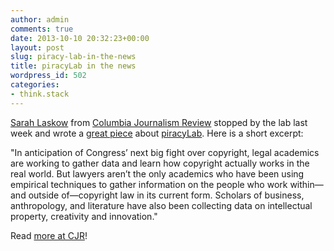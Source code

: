 ```yaml
---
author: admin
comments: true
date: 2013-10-10 20:32:23+00:00
layout: post
slug: piracy-lab-in-the-news
title: piracyLab in the news
wordpress_id: 502
categories:
- think.stack
---
```


[Sarah Laskow](http://www.cjr.org/author/sarah-laskow/) from [Columbia Journalism Review](http://www.cjr.org) stopped by the lab last week and wrote a [ great piece](http://www.cjr.org/cloud_control/piracylab.php) about [piracyLab](http://piracylab.org). Here is a short excerpt:

"In anticipation of Congress’ next big fight over copyright, legal academics are working to gather data and learn how copyright actually works in the real world. But lawyers aren’t the only academics who have been using empirical techniques to gather information on the people who work within—and outside of—copyright law in its current form. Scholars of business, anthropology, and literature have also been collecting data on intellectual property, creativity and innovation."

Read [more at CJR](www.cjr.org/cloud_control/piracylab.php)!
